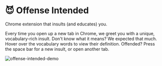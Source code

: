 # 😈 Offense Intended
Chrome extension that insults (and educates) you.

Every time you open up a new tab in Chrome, we greet you with a unique, vocabulary-rich insult. Don't know what it means? We expected that much. Hover over the vocabulary words to view their definition. Offended? Press the space bar for a new insult, or open another tab.


![offense-intended-demo](https://user-images.githubusercontent.com/43052066/193459103-a87e2050-93fa-4f11-9b14-7cd4d168dcf8.gif)
